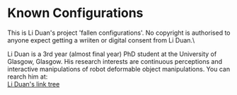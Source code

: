 # Known Configurations
This is Li Duan's project 'fallen configurations'. No copyright is authorised to anyone expect getting a wriiten or digital consent from Li Duan.\

Li Duan is a 3rd year (almost final year) PhD student at the University of Glasgow, Glasgow. His research interests are continuous perceptions and interactive manipulations of robot deformable object manipulations. You can rearch him at:\
[Li Duan's link tree](https://linktr.ee/liduanken)
